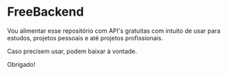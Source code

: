 # FreeBackend

Vou alimentar esse repositório com API's gratuitas com intuito de usar para estudos, projetos pessoais e até projetos profissionais.

Caso precisem usar, podem baixar à vontade. 

Obrigado!
